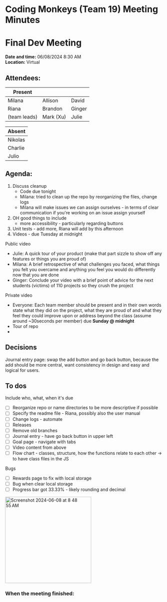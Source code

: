 # Coding Monkeys (Team 19) Meeting Minutes
# Final Dev Meeting

**Date and time:** 06/08/2024 8:30 AM  
**Location:** Virtual 

<!-- Note which members are present / absent (our team has 11 people) -->
## Attendees:
| Present      |             |            |            
| -----------  | ----------- |----------- |
| Milana       | Allison     | David      |
| Riana        | Brandon     | Ginger     |
| (team leads) | Mark (Xu)   | Julie      |

<!--If no one is absent you can delete this, else move their names to the table -->
| Absent       |
| -----------  |
| Nikolas      |
| Charlie      |
| Julio        |


## Agenda:
1. Discuss cleanup
   - Code due tonight
   - Milana: tried to clean up the repo by reorganizing the files, change logs
   - Milana will make issues we can assign ourselves - in terms of clear communication if you're working on an issue assign yourself
2. OH good things to include
   - more accessibility - particularly regarding buttons
3. Unit tests - add more, Riana will add by this afternoon
4. Videos - due Tuesday at midnight

Public video
   - Julie: A quick tour of your product (make that part sizzle to show off any features or things you are proud of)
   - Milana: A brief retrospective of what challenges you faced, what things you felt you overcame and anything you feel you would do differently now that you are done
   - Ginger: Conclude your video with a brief point of advice for the next students (victims) of 110 projects so they crush the project

Private video
   - Everyone: Each team member should be present and in their own words state what they did on the project, what they are proud of and what they feel they could improve upon or address beyond the class (assume around ~30seconds per member) due **Sunday @ midnight**
   - Tour of repo
   - 

## Decisions
Journal entry page: swap the add button and go back button, because the add should be more central, want consistency in design and easy and logical for users.

## To dos 
Include who, what, when it's due
- [ ] Reorganize repo or name directories to be more descriptive if possible 
- [ ] Specify the readme file - Riana, possibly also the user manual
- [ ] Change logs - automate
- [ ] Releases
- [ ] Remove old branches
- [ ] Journal entry - have go back button in upper left
- [ ] Goal page - navigate with tabs
- [ ] Video content from above
- [ ] Flow chart - classes, structure, how the functions relate to each other -> to have class files in the JS 

Bugs
- [ ] Rewards page to fix with local storage
- [ ] Bug when clear local storage
- [ ] Progress bar got 33.33% - likely rounding and decimal

<img width="275" alt="Screenshot 2024-06-08 at 8 48 55 AM" src="https://github.com/cse110-sp24-group19/cse110-sp24-group19/assets/88351672/815f37a2-bea2-453d-9876-45f4b8c45ca2">

### When the meeting finished: 
